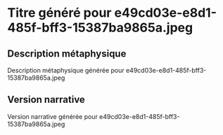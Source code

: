 # Titre généré pour e49cd03e-e8d1-485f-bff3-15387ba9865a.jpeg

## Description métaphysique
Description métaphysique générée pour e49cd03e-e8d1-485f-bff3-15387ba9865a.jpeg

## Version narrative
Version narrative générée pour e49cd03e-e8d1-485f-bff3-15387ba9865a.jpeg

